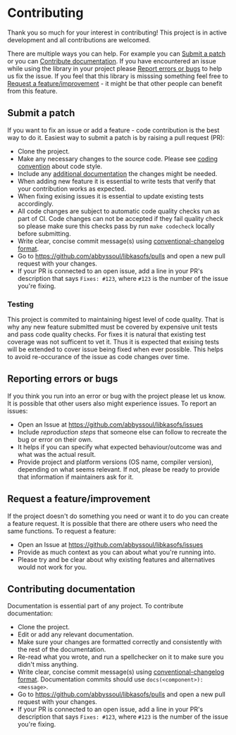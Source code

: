 # Contributing

Thank you so much for your interest in contributing!
This project is in active development and all contributions are welcomed.

There are multiple ways you can help. For example you can [Submit a patch](#submitting-patch) or you can [Contribute documentation](#submitting-docs). If you have encountered an issue while using the library in your project please [Report errors or bugs](#reporting-bugs) to help us fix the issue. If you feel that this library is misssing something feel free to [Request a feature/improvement](#requesting-feature) - it might be that other people can benefit from this feature.

## Submit a patch
If you want to fix an issue or add a feature - code contribution is the best way to do it. Easiest way to submit a patch is by raising a pull request (PR):

* Clone the project.
* Make any necessary changes to the source code. Please see [coding convention](docs/coding_convention.md) about code style.
* Include any [additional documentation](#contribute-documentation) the changes might be needed.
* When adding new feature it is essential to write tests that verify that your contribution works as expected.
* When fixing exising issues it is essential to update existing tests accordingly.
* All code changes are subject to automatic code quality checks run as part of CI. Code changes can not be accepted if they fail quality check so please make sure this checks pass by run `make codecheck` locally before submitting.
* Write clear, concise commit message(s) using [conventional-changelog format](https://github.com/conventional-changelog/conventional-changelog-angular/blob/master/convention.md).
* Go to https://github.com/abbyssoul/libkasofs/pulls and open a new pull request with your changes.
* If your PR is connected to an open issue, add a line in your PR's description that says `Fixes: #123`, where `#123` is the number of the issue you're fixing.

### Testing
This project is commited to maintaining higest level of code quality. That is why any new feature submitted must be covered by expensive unit tests and pass code quality checks.
For fixes it is natural that existing test coverage was not sufficent to vet it. Thus it is expected that exising tests will be extended to cover issue being fixed when ever possible. This helps to avoid re-occurance of the issue as code changes over time.


## Reporting errors or bugs
If you think you run into an error or bug with the project please let us know. It is possible that other users also might experience issues. To report an issues:
* Open an Issue at https://github.com/abbyssoul/libkasofs/issues
* Include *reproduction steps* that someone else can follow to recreate the bug or error on their own.
* It helps if you can specify what expected behaviour/outcome was and what was the actual result.
* Provide project and platform versions (OS name, compiler version), depending on what seems relevant. If not, please be ready to provide that information if maintainers ask for it.


## Request a feature/improvement
If the project doesn't do something you need or want it to do you can create a feature request. It is possible that there are othere users who need the same functions. To request a feature:

* Open an Issue at https://github.com/abbyssoul/libkasofs/issues
* Provide as much context as you can about what you're running into.
* Please try and be clear about why existing features and alternatives would not work for you.

## Contributing documentation
Documentation is essential part of any project. To contribute documentation:

* Clone the project.
* Edit or add any relevant documentation.
* Make sure your changes are formatted correctly and consistently with the rest of the documentation.
* Re-read what you wrote, and run a spellchecker on it to make sure you didn't miss anything.
* Write clear, concise commit message(s) using [conventional-changelog format](https://github.com/conventional-changelog/conventional-changelog-angular/blob/master/convention.md). Documentation commits should use `docs(<component>): <message>`.
* Go to https://github.com/abbyssoul/libkasofs/pulls and open a new pull request with your changes.
* If your PR is connected to an open issue, add a line in your PR's description that says `Fixes: #123`, where `#123` is the number of the issue you're fixing.
